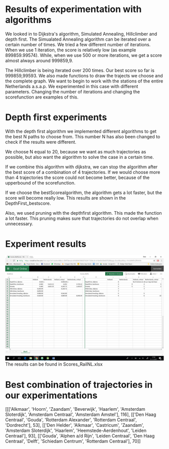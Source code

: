# Results of experimentation with algorithms

We looked in to Dijkstra's algorithm, Simulated Annealing, Hillclimber and depth first.
The Simualated Annealing algorithm can be iterated over a certain number of times. We tried a few different number of iterations.
When we use 1 iteration, the score is relatively low (as example 899859.99574). While, when we use 500 or more iterations, we get a
score almost always around 999859,9.

The Hillclimber is being iterated over 200 times. Our best score so far is 999859,99593.
We also made functions to draw the trajects we choose and the complete graph. We want to begin to work with the stations of the
entire Netherlands a.s.a.p.
We experimented in this case with different parameters.
Changing the number of iterations and changing the scorefunction are examples of this.

# Depth first experiments

With the depth first algorithm we implemented different algorithms to get the best N paths to choose from. This number N has also been changed to check if the results were different.

We choose N equal to 20, because we want as much trajectories as possible, but also want the algorithm to solve the case in a certain time.

If we combine this algorithm with dijkstra, we can stop the algorithm after the best score of a combination of 4 trajectories. If we would choose more than 4 trajectories the score could not become better, because of the upperbound of the scorefunction.

If we choose the bestScorealgorithm, the algorithm gets a lot faster, but the score will become really low. This results are shown in the DepthFirst_bestscore.

Also, we used pruning with the depthfirst algorithm. This made the function a lot faster. This pruning makes sure that trajectories do not overlap when unnecessary.

# Experiment results

![alt text](https://github.com/suitendaal/RailNL/blob/master/Results/results.png)
The results can be found in Scores_RailNL.xlsx

# Best combination of trajectories in our experimentations
[[['Alkmaar', 'Hoorn', 'Zaandam', 'Beverwijk', 'Haarlem', 'Amsterdam Sloterdijk', 'Amsterdam Centraal', 'Amsterdam Amstel'], 116], [['Den Haag Centraal', 'Gouda', 'Rotterdam Alexander', 'Rotterdam Centraal', 'Dordrecht'], 53], [['Den Helder', 'Alkmaar', 'Castricum', 'Zaandam', 'Amsterdam Sloterdijk', 'Haarlem', 'Heemstede-Aerdenhout', 'Leiden Centraal'], 93], [['Gouda', 'Alphen a/d Rijn', 'Leiden Centraal', 'Den Haag Centraal', 'Delft', 'Schiedam Centrum', 'Rotterdam Centraal'], 70]]

